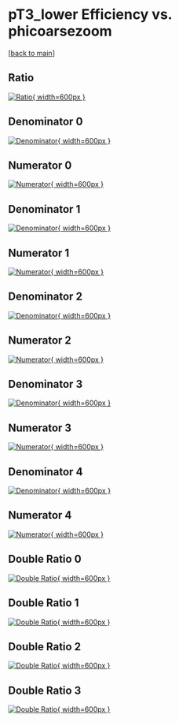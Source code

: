 # pT3_lower Efficiency vs. phicoarsezoom

[[back to main](./)]



## Ratio

[![Ratio](../mtv/var/pT3_lower_base_0_1_eff_phicoarsezoom.png){ width=600px }](../mtv/var/pT3_lower_base_0_1_eff_phicoarsezoom.pdf)

## Denominator 0

[![Denominator](../mtv/den/pT3_lower_base_0_1_eff_phicoarsezoom_den0.png){ width=600px }](../mtv/den/pT3_lower_base_0_1_eff_phicoarsezoom_den0.pdf)

## Numerator 0

[![Numerator](../mtv/num/pT3_lower_base_0_1_eff_phicoarsezoom_num0.png){ width=600px }](../mtv/num/pT3_lower_base_0_1_eff_phicoarsezoom_num0.pdf)

## Denominator 1

[![Denominator](../mtv/den/pT3_lower_base_0_1_eff_phicoarsezoom_den1.png){ width=600px }](../mtv/den/pT3_lower_base_0_1_eff_phicoarsezoom_den1.pdf)

## Numerator 1

[![Numerator](../mtv/num/pT3_lower_base_0_1_eff_phicoarsezoom_num1.png){ width=600px }](../mtv/num/pT3_lower_base_0_1_eff_phicoarsezoom_num1.pdf)

## Denominator 2

[![Denominator](../mtv/den/pT3_lower_base_0_1_eff_phicoarsezoom_den2.png){ width=600px }](../mtv/den/pT3_lower_base_0_1_eff_phicoarsezoom_den2.pdf)

## Numerator 2

[![Numerator](../mtv/num/pT3_lower_base_0_1_eff_phicoarsezoom_num2.png){ width=600px }](../mtv/num/pT3_lower_base_0_1_eff_phicoarsezoom_num2.pdf)

## Denominator 3

[![Denominator](../mtv/den/pT3_lower_base_0_1_eff_phicoarsezoom_den3.png){ width=600px }](../mtv/den/pT3_lower_base_0_1_eff_phicoarsezoom_den3.pdf)

## Numerator 3

[![Numerator](../mtv/num/pT3_lower_base_0_1_eff_phicoarsezoom_num3.png){ width=600px }](../mtv/num/pT3_lower_base_0_1_eff_phicoarsezoom_num3.pdf)

## Denominator 4

[![Denominator](../mtv/den/pT3_lower_base_0_1_eff_phicoarsezoom_den4.png){ width=600px }](../mtv/den/pT3_lower_base_0_1_eff_phicoarsezoom_den4.pdf)

## Numerator 4

[![Numerator](../mtv/num/pT3_lower_base_0_1_eff_phicoarsezoom_num4.png){ width=600px }](../mtv/num/pT3_lower_base_0_1_eff_phicoarsezoom_num4.pdf)

## Double Ratio 0

[![Double Ratio](../mtv/ratio/pT3_lower_base_0_1_eff_phicoarsezoom_ratio0.png){ width=600px }](../mtv/ratio/pT3_lower_base_0_1_eff_phicoarsezoom_ratio0.pdf)

## Double Ratio 1

[![Double Ratio](../mtv/ratio/pT3_lower_base_0_1_eff_phicoarsezoom_ratio1.png){ width=600px }](../mtv/ratio/pT3_lower_base_0_1_eff_phicoarsezoom_ratio1.pdf)

## Double Ratio 2

[![Double Ratio](../mtv/ratio/pT3_lower_base_0_1_eff_phicoarsezoom_ratio2.png){ width=600px }](../mtv/ratio/pT3_lower_base_0_1_eff_phicoarsezoom_ratio2.pdf)

## Double Ratio 3

[![Double Ratio](../mtv/ratio/pT3_lower_base_0_1_eff_phicoarsezoom_ratio3.png){ width=600px }](../mtv/ratio/pT3_lower_base_0_1_eff_phicoarsezoom_ratio3.pdf)

